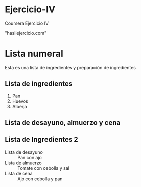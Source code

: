 # Ejercicio-IV
Coursera Ejercicio IV
<html>
  <head>
  <link> "hasliejercicio.com" </link>
  </head>
  
 <body>
    <h1>Lista numeral</h1>
    <p>Esta es una lista de ingredientes y preparación de ingredientes</p>
    <h2>Lista de ingredientes</h2>
    <ol> 
      <li>Pan</li>
      <li>Huevos</li>
      <li>Alberja</li>
    </ol>  
    <h2>Lista de desayuno, almuerzo y cena</h2>
     </ol>
    <h2> Lista de Ingredientes 2</h2>
    <dl> 
      <dt> Lista de desayuno</dt>
      <dd>Pan con ajo</dd>
      <dt>Lista de almuerzo</dt>
      <dd>Tomate con cebolla y sal</dd>
      <dt>Lista de cena</dt>
      <dd>Ajo con cebolla y pan</dd>
    </dl>
      
  </body>
</html>

